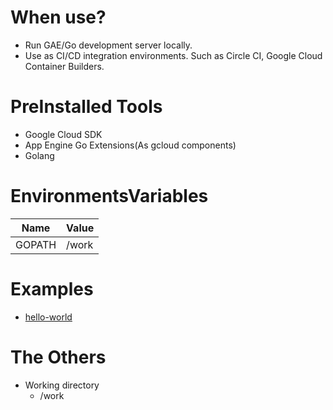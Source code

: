 # When use?
* Run GAE/Go development server locally.
* Use as CI/CD integration environments. Such as Circle CI, Google Cloud Container Builders.


# PreInstalled Tools
* Google Cloud SDK
* App Engine Go Extensions(As gcloud components)
* Golang


# EnvironmentsVariables
| Name   | Value |
| ---    | ---   |
| GOPATH | /work |


# Examples
* [hello-world](examples/hello-world)


# The Others
* Working directory
  - /work
